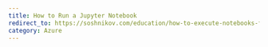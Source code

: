 ```yaml
---
title: How to Run a Jupyter Notebook
redirect_to: https://soshnikov.com/education/how-to-execute-notebooks-from-github-ru/
category: Azure
---
```

